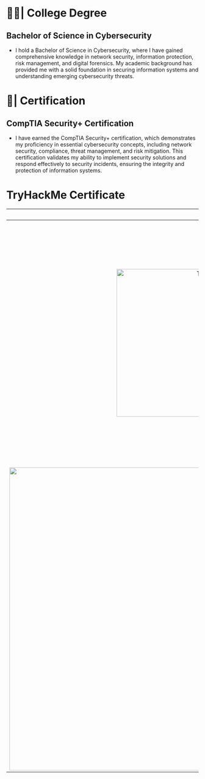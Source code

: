 # 🧑‍🎓| College Degree
## Bachelor of Science in Cybersecurity
* I hold a Bachelor of Science in Cybersecurity, where I have gained comprehensive knowledge in network security, information protection, risk management, and digital forensics. My academic background has provided me with a solid foundation in securing information systems and understanding emerging cybersecurity threats.

# 🏅| Certification
## CompTIA Security+ Certification
* I have earned the CompTIA Security+ certification, which demonstrates my proficiency in essential cybersecurity concepts, including network security, compliance, threat management, and risk mitigation. This certification validates my ability to implement security solutions and respond effectively to security incidents, ensuring the integrity and protection of information systems.

# TryHackMe Certificate 

| Cert | About |
| :---: | :---: |
| <img width="561" height="387" alt="THM-JUXHD8QNYJ" src="https://github.com/user-attachments/assets/7fb52009-2ccf-466a-b17b-96fee7818569" /> | Pre Security: Cyber security is often thought to be a magical process that can only be done by the elite, and TryHackMe is here to show you that's not the case. Anyone, with any experience level, can learn cyber security and this Pre-Security learning path is the place to start. |
|<img width="1122" height="794" alt="image" src="https://github.com/user-attachments/assets/c3e3219f-0d8a-4d13-bb7d-a3536ceef601" />|Cyber Security 101: Are you new to cyber security and not sure where to start? This pathway will help you acquire the core skills required to start your cyber security journey.|

